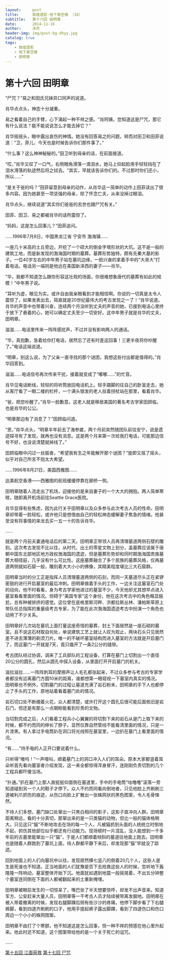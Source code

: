```yaml
---
layout:     post
title:      敦煌遗影·地下悬空楼 （16）
subtitle:   第十六回 田明章
date:       2014-11-16
author:     沐杰
header-img: img/post-bg-dhyy.jpg
catalog: true
tags:
    - 敦煌遗影
    - 地下悬空楼
    - 田明章
---
```

# 第十六回 田明章

“尸咒？”易之和田氏兄妹异口同声的说道。

肖华点点头，神态十分凝重。

易之看着自己的手臂，心下涌起一种不祥之感。“肖阿姨，您知道这是尸咒，那它有什么说法？能不能说说怎么才能去掉它？”

肖华摇摇头，眼中露出哀伤的神情。她没有回答易之的问题，转而对田卫和田菲说道：“卫，菲儿，今天也是时候告诉你们那件事了。”

“什么事？这么神神秘秘的。”田卫听到母亲的话，在前面接道。

“哎，”肖华又叹了一口气，右侧眼角滑落一滴泪水，她马上仰起脸用手轻轻挡在了泪水滑落的轨迹然后将之拭去。“其实，早就该告诉你们的。不过那时你们还小，所以……”

“是关于爸的吗？”田菲留意到母亲的动作，从肖华这一简单的动作上田菲读出了很多内容。因为她甚至一项坚强的母亲，除了怀念亡夫，从来没掉过眼泪。

肖华点头，继续说道“其实你们爸爸的去世也跟尸咒有关。”

田菲、田卫、易之都被肖华的话所震惊了。

“妈妈，这是怎么回事儿？”田菲追问。

……1996年7月8日，中国黑龙江省 宁安市 渤海镇……

一座几十米高的土丘旁边，开挖了一个硕大的倒金字塔形状的大坑。这不是一般的建筑工地，而是新发现的渤海国时期的墓葬。墓葬形势独特，颇有先秦大墓的影子。一位40岁左右的中年男子站在墓坑边缘，一脸兴奋的拿着手中的”大哥大“打着电话。电话另一端则是他远在美国新泽西的妻子——肖华。

”华，我都不知道怎么跟你形容这壮观的场面，你很难想象唐代的墓葬有如此的规模！“中年男子说。

”耳听为虚，眼见为实。或许自由我亲眼看到才能相信啊。你说的一切真是太令人震惊了，如果发表出去，简直就是20世纪最伟大的考古发现之一了！“肖华说道。肖华的声音中也带着兴奋，连续两个月没听到丈夫的声音的她，已接到电话心里终于放下了悬着的心，她可以确定丈夫至少一切安好。这中年男子就是肖华的丈夫，田明章。

滋滋……电话里传来一阵阵感扰声，不过并没有影响两人的通话。

“华，真抱歉，急着给你打电话，居然忘了还有时差这回事！三更半夜将你吵醒了。”电话这端说道。

“明章，别这么说，为了父亲一直寻找的那个谜团，我想这些付出都是值得的。”肖华回答到。

滋滋……电话信号再次传来干扰，接着就变成了“嘟嘟……”的忙音。

肖华见电话断线，轻轻的将听筒放回电话机上。轻手蹑脚的往自己的卧室走去，她从客厅看了一眼二楼的栏杆，一个满头银发的老人拄着拐杖站在那里，看着肖华。

“爸，把您吵醒了。”肖华一脸歉意。这老人就是移居美国的著名考古学家田顾临，也是肖华的公公。

“明章那边有了消息了？”田顾临问道。

“恩，”肖华点头，“明章半年前去了海参崴，两个月前突然随团队前往安宁，说是遗迹探寻有了发现，就再也没有消息。这是两个月来第一次给我打电话，可能那边信号不好，也没说清楚就掉线了。”

田顾临眼中闪过一丝振奋，“希望我有生之年能解开那个谜团？”旋即又摇了摇头，似乎对自己所言不抱太大希望。

……1996年8月21日，美国西雅图……

达美航空香港——西雅图的航班缓缓停靠在廊桥一侧。

田明章随着人流走出了机场，迎接他的是来自妻子的一个大大的拥抱。两人简单寒暄，随即离开机场前往Seattle Grace医院。

肖华显得有些焦虑，因为此行关乎田明章以及众多参与此次考古人员的性命。田明章却带着一脸轻松，或许他只是想借由自己的轻松神态缓解妻子焦急的情绪。他甚至没有将事情的来龙去买一五一十的告诉肖华。

……

就是两个月前夫妻通电话后的第二天。田明章正带领人员再清理墓道两侧石壁的雕刻。这次考古发现不比以往，从时代、出土的零星文物上划分，盖墓葬应该属于唐朝中国东北部地区地方政权渤海国的遗迹，但是墓葬形势却和同时期渤海国贵族墓葬大相径庭，几乎没有什么可比性。这座墓葬融合了多个民族的墓葬风格，仅再墓道两侧就如石窟一般，雕刻着大大小小的佛像，其精美程度堪比三大石窟群。

田明章当时的分工正是指挥人员清理墓道两侧的石刻，而同一天墓道尽头正在紧锣密鼓的进行开启墓室的最后冲刺。田明章做着手头的工作，一边关注这墓室石门处的动向，他不时看看，身为考古学家他进过的墓室不少，今天他却尤其想早点进入墓室看看里面的情况。但碍于”美国专家“这个身份，他在这次考古中的角色略显尴尬，总有种被排挤的感觉。这位曾在底格里斯河畔、洪都拉斯丛林、潘帕斯草原上带队任总指挥的重量级考古专家，为了能在此次渤海国遗迹考古中扮演一个角色也动用了不少关系。

田明章好几次站在墓坑上面打量这座奇怪的墓葬，封土下面居然是一座石砌的墓室。且不说这石材取自何处，单说建筑工艺上就让人叹为观止，两块石头只见居然差不进去薄薄的剃须刀片。唯一的不破坏墓室结构而进入墓室的方法就是开启墓门了，而这墓门一开就是7天，竟只撬开了一条2公分的缝隙。

考古团队经过协调，调来了工兵部队的工程设备，打算在墓门上切割出一个直径20公分的圆孔，然后从圆孔中探入设备，从里面打开开启墓门的机关。

滋拉滋拉……一阵阵刺耳的摩擦声让人毛孔都张起来，不过众多参与考古的专家学者都没有远离墓门方圆10米的距离，谁都想第一眼窥视一下墓室内真实的情况。田明章也不例外，切割墓门的过程让墓道充满了岩石粉末，田明章的手下人也都停止了手头的工作，原地站着看着墓门处的情况。

岩石切口处不断绷着火花，众人都清楚，或许打开这个圆孔后很可能后面依旧是岩石门，但还是有那么一点期盼能看到珍贵的文物。

当切割完成之后，人们看着工程兵小心翼翼的将切割下来的岩石从是门上取下来的时候，都不约而同的伸长了脖子。显然仅靠自然管线不能看清里面的情况，只是一片漆黑。有人拿过手电筒趴在洞口将光线照在墓室里，一边扒在墓门上看里面的情况。

“有……”持手电的人正开口要说着什么。

只听得“嗷呜！”一声嚎叫，顺着墓门上的洞口冲入人们的耳朵。原本大家都竖着耳朵听首先看向墓室者介绍发现，这一来全都惊得浑身冒汗，连刚刚负责切割的几个工程兵都吓傻当场。

“扑通。”扒在墓门上那人直挺挺仰面倒在墓道里，手中的手电筒“咕噜噜”滚落一旁知道碰到另一个人的鞋子才停下。众人不约而同看向倒地者，只见他脸上齐刷刷三道被利爪抓伤的痕迹，从伤口向脸上扩散出一张蛛网状的黑色图案，令人毛骨悚然。

不待人们多想，墓门缺口处窜出一只黑白相间的影子，这影子直冲向人群。田明章距离稍远，看的十分真切，那窜出来的是一只类猫的动物，但比一般的猫体格稍大。只见这只“猫”不断地攻击在场的每一个人，凡被猫抓到头面的人统统立时倒地不起，抓伤其他部位似乎都还有行动能力。现场顿时一片混乱，没人能想到一千多年前的古墓里能窜出一只“猫”，于是人们都顺着倾斜的墓道往地面上跑去。田明章也是随着人群跑到了墓坑上面，待人群都平静下来后，却发现那“猫”早就没了踪迹。

回到地面上的人们向墓坑中以往，发现居然横七竖八的倒着20几个人，这些人是生是死谁也不知道。正当地面的人们犹豫是否下去抢救这些人的时候，忽听地下轰隆隆一阵响动，墓室整体开始下沉。地面犹如遇到地震一般摇晃着，不出五分钟整个墓室连同倒在下面的人都被翻起来的土重新掩埋。

田明章被眼前发生的一切惊呆了，嘴巴张了半天想要惊呼，却发不出声音来。知道军方、公安赶来大量人员，田明章等一干考古人员才陆续被带离发掘地。田明章在被人带着撤离的时候，发现右腿脚踝后侧有些沙沙的疼痛，他停下脚步看了下右腿裤脚，看到四道齐刷刷的口子，他用手提起裤子露出脚踝，看到了四道伤口和伤口周边一个小小的蛛网图案。

田明章不由打了个寒颤，他不知道这是怎么回事，但一种不祥的预感在他心里升起来。他此时还不知道，这个图案带给他的是一个关于死亡的诅咒。

……

[第十五回 江面获救](http://www.jianshu.com/p/308ff4bf8dc6)
[第十七回 尸咒](http://www.jianshu.com/p/fafddbd8c567)
